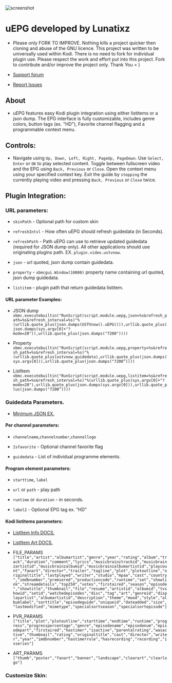 ![screenshot](https://github.com/Lunatixz/XBMC_Addons/raw/master/script.module.uepg/icon.png)
# uEPG developed by Lunatixz

- Please only FORK TO IMPROVE. Nothing kills a project quicker then cloning and abuse of the GNU licence. This project was written to be universally used within Kodi. There is no need to fork for individual plugin use. Please respect the work and effort put into this project. Fork to contribute and/or improve the project only. Thank You = )

- [Support forum](https://forum.kodi.tv/showthread.php?tid=321231)
- [Report Issues](https://github.com/Lunatixz/XBMC_Addons/issues/new)

## About

- uEPG features easy Kodi plugin integration using either listitems or a json dump. 
The EPG interface is fully customizable, includes genre colors, button tags (ex. "HD"), Favorite channel flagging and a programmable context menu.

## Controls:

- Navigate using `Up, Down, Left, Right, PageUp, PageDown`. Use `Select, Enter` or `OK` to play selected content. Toggle between fullscreen video and the EPG using `Back, Previous` or `Close`. Open the context menu using your specified context key. Exit the guide by `stopping` the currently playing video and pressing  `Back, Previous` or `Close` twice.

## Plugin Integration:

### URL parameters:

- `skinPath` - Optional path for custom skin

- `refreshIntvl` - How often uEPG should refresh guidedata (in Seconds).

- `refreshPath` - Path uEPG can use to retrieve updated guidedata (required for JSON dump only). All other applications should use originating plugins path. EX. `plugin.video.ustvnow`.
 
- `json` - url quoted, json dump contain guidedata.

- `property` - `xbmcgui.Window(10000)` property name containing url quoted, json dump guidedata.

- `listitem` - plugin path that return guidedata listitem.


#### URL parameter Examples:

- JSON dump
`xbmc.executebuiltin("RunScript(script.module.uepg,json=%s&refresh_path=%s&refresh_interval=%s)"%(urllib.quote_plus(json.dumps(USTVnow().uEPG())),urllib.quote_plus(json.dumps(sys.argv[0]+"?mode=20")),urllib.quote_plus(json.dumps("7200"))))`

- Property
`xbmc.executebuiltin("RunScript(script.module.uepg,property=%s&refresh_path=%s&refresh_interval=%s)"%(urllib.quote_plus(ustvnow_guidedata),urllib.quote_plus(json.dumps(sys.argv[0])),urllib.quote_plus(json.dumps("7200”))))`

- ListItem
`xbmc.executebuiltin("RunScript(script.module.uepg,listitem=%s&refresh_path=%s&refresh_interval=%s)"%(urllib.quote_plus(sys.argv[0]+"?mode=20"),urllib.quote_plus(json.dumps(sys.argv[0])),urllib.quote_plus(json.dumps("7200”))))`

### Guidedata Parameters. 

- [Minimum JSON EX.](https://github.com/Lunatixz/XBMC_Addons/raw/master/script.module.uepg/resources/example.json)

#### Per channel parameters:

- `channelname`,`channelnumber`,`channellogo`

- `Isfavorite` - Optional channel favorite flag

- `guidedata`  - List of individual programme elements.

#### Program element parameters:

- `starttime`, `label`

- `url` or `path` - play path

- `runtime` or `duration` - in seconds.

- `label2` - Optional EPG tag ex. “HD”

#### Kodi listitems parameters:

- [ListItem Info DOCS.](https://codedocs.xyz/xbmc/xbmc/group__python__xbmcgui__listitem.html#ga0b71166869bda87ad744942888fb5f14)

- [ListItem Art DOCS.](https://codedocs.xyz/xbmc/xbmc/group__python__xbmcgui__listitem.html#gad3f9b9befa5f3d2f4683f9957264dbbe)

- FILE_PARAMS 
`["title","artist","albumartist","genre","year","rating","album","track","duration","comment","lyrics","musicbrainztrackid","musicbrainzartistid","musicbrainzalbumid","musicbrainzalbumartistid","playcount","fanart","director","trailer","tagline","plot","plotoutline","originaltitle","lastplayed","writer","studio","mpaa","cast","country","imdbnumber","premiered","productioncode","runtime","set","showlink","streamdetails","top250","votes","firstaired","season","episode","showtitle","thumbnail","file","resume","artistid","albumid","tvshowid","setid","watchedepisodes","disc","tag","art","genreid","displayartist","albumartistid","description","theme","mood","style","albumlabel","sorttitle","episodeguide","uniqueid","dateadded","size","lastmodified","mimetype","specialsortseason","specialsortepisode"]`

- PVR_PARAMS  
`["title","plot","plotoutline","starttime","endtime","runtime","progress","progresspercentage","genre","episodename","episodenum","episodepart","firstaired","hastimer","isactive","parentalrating","wasactive","thumbnail","rating","originaltitle","cast","director","writer","year","imdbnumber","hastimerrule","hasrecording","recording","isseries"]`

- ART_PARAMS  
`["thumb","poster","fanart","banner","landscape","clearart","clearlogo"]`





### Customize Skin:



